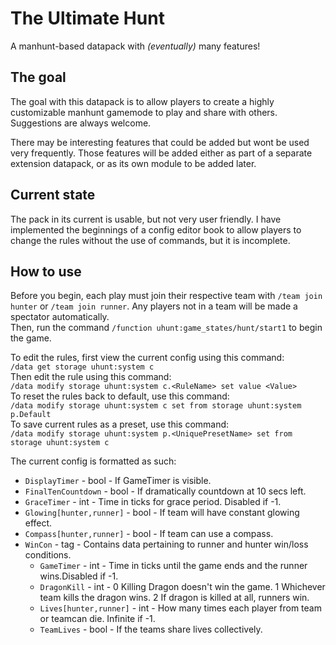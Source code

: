 # The Ultimate Hunt
A manhunt-based datapack with *(eventually)* many features!

## The goal
The goal with this datapack is to allow players to create a highly customizable manhunt gamemode to play and share with others. Suggestions are always welcome.  

There may be interesting features that could be added but wont be used very frequently. Those features will be added either as part of a separate extension datapack, or as its own module to be added later.

## Current state
The pack in its current is usable, but not very user friendly. I have implemented the beginnings of a config editor book to allow players to change the rules without the use of commands, but it is incomplete.

## How to use
Before you begin, each play must join their respective team with `/team join hunter` or `/team join runner`. Any players not in a team will be made a spectator automatically.  
Then, run the command `/function uhunt:game_states/hunt/start1` to begin the game.

To edit the rules, first view the current config using this command:  
`/data get storage uhunt:system c`  
Then edit the rule using this command:  
`/data modify storage uhunt:system c.<RuleName> set value <Value>`  
To reset the rules back to default, use this command:  
`/data modify storage uhunt:system c set from storage uhunt:system p.Default`  
To save current rules as a preset, use this command:  
`/data modify storage uhunt:system p.<UniquePresetName> set from storage uhunt:system c`

The current config is formatted as such:  
- `DisplayTimer` - bool - If GameTimer is visible.
- `FinalTenCountdown` - bool - If dramatically countdown at 10 secs left.
- `GraceTimer` - int - Time in ticks for grace period. Disabled if -1.
- `Glowing[hunter,runner]` - bool - If team will have constant glowing effect.
- `Compass[hunter,runner]` - bool - If team can use a compass.
- `WinCon` - tag - Contains data pertaining to runner and hunter win/loss conditions.
    - `GameTimer` - int - Time in ticks until the game ends and the runner wins.Disabled if -1.
    - `DragonKill` - int - 0 Killing Dragon doesn't win the game. 1 Whichever team kills the dragon wins. 2 If dragon is killed at all, runners win.
    - `Lives[hunter,runner]` - int - How many times each player from team or teamcan die. Infinite if -1.
    - `TeamLives` - bool - If the teams share lives collectively.